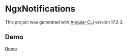 # NgxNotifications

This project was generated with [Angular CLI](https://github.com/angular/angular-cli) version 17.2.0.

## Demo

[Demo](https://christophhu.github.io/ngx-notifications/)